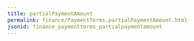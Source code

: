 ```yaml
---
title: partialPaymentAmount
permalink: finance/PaymentTerms.partialPaymentAmount.html
jsonid: finance_paymentterms_partialpaymentamount
---
```

